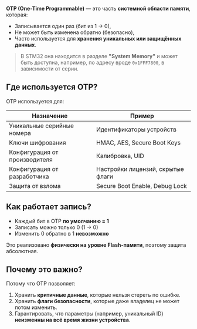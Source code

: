 **OTP (One-Time Programmable)** — это часть **системной области памяти**, которая:

- Записывается один раз (бит из 1 → 0),
- Не может быть изменена обратно (безопасно),
- Часто используется для **хранения уникальных или защищённых данных**.

> В STM32 она находится в разделе **"System Memory"** и может быть доступна, например, по адресу вроде `0x1FFF7800`, в зависимости от серии.

## Где используется OTP?

OTP используется для:

| Назначение                    | Пример                            |
| ----------------------------- | --------------------------------- |
| Уникальные серийные номера    | Идентификаторы устройств          |
| Ключи шифрования              | HMAC, AES, Secure Boot Keys       |
| Конфигурация от производителя | Калибровка, UID                   |
| Конфигурация от разработчика  | Настройки лицензий, скрытые флаги |
| Защита от взлома              | Secure Boot Enable, Debug Lock    |

## Как работает запись?

- Каждый бит в OTP **по умолчанию = 1**
- Записать можно только 0 (1 → 0)
- Изменить 0 обратно в 1 **невозможно**

Это реализовано **физически на уровне Flash-памяти**, поэтому защита абсолютная.

## Почему это важно?

Потому что OTP позволяет:
1. Хранить **критичные данные**, которые нельзя стереть по ошибке.
2. Хранить **флаги безопасности**, которые даже владелец не может потом изменить.
3. Гарантировать, что параметры (например, уникальный ID) **неизменны на всё время жизни устройства**.